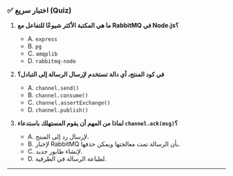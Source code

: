 ### ✅ اختبار سريع (Quiz)
1.  **ما هي المكتبة الأكثر شيوعًا للتفاعل مع RabbitMQ في Node.js؟**
    * A. `express`
    * B. `pg`
    * C. `amqplib`
    * D. `rabbitmq-node`

2.  **في كود المنتج، أي دالة تستخدم لإرسال الرسالة إلى التبادل؟**
    * A. `channel.send()`
    * B. `channel.consume()`
    * C. `channel.assertExchange()`
    * D. `channel.publish()`

3.  **لماذا من المهم أن يقوم المستهلك باستدعاء `channel.ack(msg)`؟**
    * A. لإرسال رد إلى المنتج.
    * B. لإخبار RabbitMQ بأن الرسالة تمت معالجتها ويمكن حذفها.
    * C. لإنشاء طابور جديد.
    * D. لطباعة الرسالة في الطرفية.

---